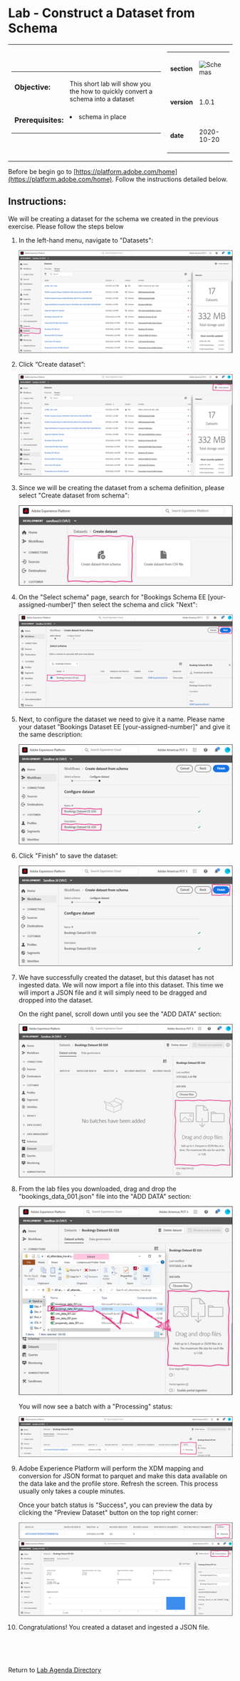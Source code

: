 # Lab - Construct a Dataset from Schema

<table style="border-collapse: collapse; border: none;" class="tab" cellspacing="0" cellpadding="0">

<tr style="border: none;">

<div align="left">
<td width="600" style="border: none;">
<table>
<tbody valign="top">
      <tr width="500">
            <td valign="top"><h3>Objective:</h3></td>
            <td valign="top"><br>This short lab will show you the how to quickly convert a schema into a dataset
            </td>
     </tr>
     <tr width="500">
           <td valign="top"><h3>Prerequisites:</h3></td>
           <td valign="top"><br>
                            <li>schema in place
           </td>
     </tr>
</tbody>
</table>
</td>
</div>

<div align="right">
<td style="border: none;" valign="top">

<table>
<tbody valign="top">
      <tr>
            <td valign="middle" height="70"><b>section</b></td>
            <td valign="middle" height="70"><img src="https://github.com/adobe/AEP-Hands-on-Labs/blob/master/assets/images/left_hand_nav_menu_schemas.png?raw=true" alt="Schemas"></td>
      </tr>
      <tr>
            <td valign="middle" height="70"><b>version</b></td>
            <td valign="middle" height="70">1.0.1</td>
      </tr>
      <tr>
            <td valign="middle" height="70"><b>date</b></td>
            <td valign="middle" height="70">2020-10-20</td>
      </tr>
</tbody>
</table>
</td>
</div>

</tr>
</table>

Before be begin go to [https://platform.adobe.com/home](https://platform.adobe.com/home). Follow the instructions detailed below.

## Instructions:

We will be creating a dataset for the schema we created in the previous exercise. Please follow the steps below

1. In the left-hand menu, navigate to "Datasets":

   ![Demo](./images/datasetshome.png)

2. Click “Create dataset”:

   ![Demo](./images/datasetcreate.png)

3. Since we will be creating the dataset from a schema definition, please select "Create dataset from schema":

   ![Demo](./images/datasetcreate2.png)

4. On the "Select schema" page, search for "Bookings Schema EE [your-assigned-number]" then select the schema and click "Next":

   ![Demo](./images/datasetschema.png)

5. Next, to configure the dataset we need to give it a name. Please name your dataset "Bookings Dataset EE [your-assigned-number]" and give it the same description:

   ![Demo](./images/datasetname.png)

6. Click "Finish" to save the dataset:

   ![Demo](./images/datasetfinish.png)

7. We have successfully created the dataset, but this dataset has not ingested data. We will now import a file into this dataset. This time we will import a JSON file and it will simply need to be dragged and dropped into the dataset.

   On the right panel, scroll down until you see the "ADD DATA" section:

   ![Demo](./images/datasetadddata.png)

8. From the lab files you downloaded, drag and drop the "bookings_data_001.json" file into the "ADD DATA" section:

   ![Demo](./images/datasetbatchdragdrop.png)

      You will now see a batch with a "Processing" status:
      
      <kbd><img src="./images/datasetbatch.png"  /></kdb>

9. Adobe Experience Platform will perform the XDM mapping and conversion for JSON format to parquet and make this data available on the data lake and the profile store. Refresh the screen. This process usually only takes a couple minutes.

   Once your batch status is "Success", you can preview the data by clicking the "Preview Dataset" button on the top right corner:

    ![Demo](./images/datasetpreview.png)

10. Congratulations! You created a dataset and ingested a JSON file.

<br>
<br>
<br>

Return to [Lab Agenda Directory](https://github.com/adobe/AEP-Hands-on-Labs/blob/master/labs/travel/README.md#lab-agenda)
